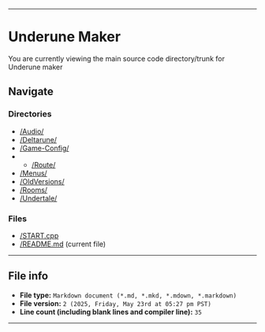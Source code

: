 
***

# Underune Maker

You are currently viewing the main source code directory/trunk for Underune maker

## Navigate

### Directories

- [/Audio/](/Underune-maker/Audio/)
- [/Deltarune/](/Underune-maker/Deltarune/)
- [/Game-Config/](/Underune-maker/Game-Config/)
- - [/Route/](/Underune-maker/Game-Config/Route/)
- [/Menus/](/Underune-maker/Menus/)
- [/OldVersions/](/Underune-maker/OldVersions/)
- [/Rooms/](/Underune-maker/Rooms/)
- [/Undertale/](/Underune-maker/Undertale/)

### Files

- [/START.cpp](/Underune-maker/START.cpp)
- [/README.md](/Underune-maker/README.md) (current file)

***

## File info

- **File type:** `Markdown document (*.md, *.mkd, *.mdown, *.markdown)`
- **File version:** `2 (2025, Friday, May 23rd at 05:27 pm PST)`
- **Line count (including blank lines and compiler line):** `35`

***
